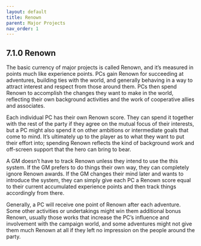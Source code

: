 ```yaml
---
layout: default
title: Renown
parent: Major Projects
nav_order: 1
---
```


## 7.1.0 Renown

The basic currency of major projects is called Renown, and it’s measured in points much like experience points.
PCs gain Renown for succeeding at adventures, building ties with the world, and generally behaving in a way to attract interest and respect from those around them.
PCs then spend Renown to accomplish the changes they want to make in the world, reflecting their own background activities and the work of cooperative allies and associates.

Each individual PC has their own Renown score.
They can spend it together with the rest of the party if they agree on the mutual focus of their interests, but a PC might also spend it on other ambitions or intermediate goals that come to mind.
It’s ultimately up to the player as to what they want to put their effort into; spending Renown reflects the kind of background work and off-screen support that the hero can bring to bear.

A GM doesn’t have to track Renown unless they intend to use the this system.
If the GM prefers to do things their own way, they can completely ignore Renown awards.
If the GM changes their mind later and wants to introduce the system, they can simply give each PC a Renown score equal to their current accumulated experience points and then track things accordingly from there.

Generally, a PC will receive one point of Renown after each adventure.
Some other activities or undertakings might win them additional bonus Renown, usually those works that increase the PC’s influence and involvement with the campaign world, and some adventures might not give them much Renown at all if they left no impression on the people around the party.
